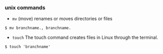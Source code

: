 ### unix commands
- `mv` (move) renames or moves directories or files
```console
$ mv branchname., branchname.
```
- `touch` The touch command creates files in Linux through the terminal.
```console
$ touch 'branchname' 
